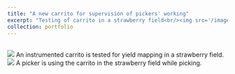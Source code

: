 ```yaml
---
title: "A new carrito for supervision of pickers' working"
excerpt: "Testing of carrito in a strawberry field<br/><img src='/images/carrito_in_field.png'>"
collection: portfolio
---
```

<br/><img src='/images/carrito_in_field.png'>
An instrumented carrito is tested for yield mapping in a strawberry field.
<br/><img src='/images/picker_using_cart.png'>
A picker is using the carrito in the strawberry field while picking.